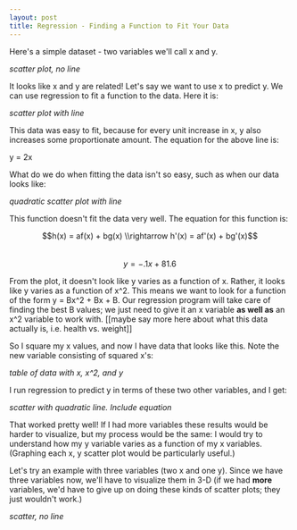 ```yaml
---
layout: post
title: Regression - Finding a Function to Fit Your Data
---
```


Here's a simple dataset - two variables we'll call x and y.

*scatter plot, no line*

It looks like x and y are related! Let's say we want to use x to predict y. We can use regression to fit a function to the data. Here it is:

*scatter plot with line*

This data was easy to fit, because for every unit increase in x, y also increases some proportionate amount. The equation for the above line is:

y = 2x

What do we do when fitting the data isn't so easy, such as when our data looks like:

*quadratic scatter plot with line*

This function doesn't fit the data very well. The equation for this function is:

$$h(x) = af(x) + bg(x) \\rightarrow h'(x) = af'(x) + bg'(x)$$  
$$y = -.1x + 81.6$$

From the plot, it doesn't look like y varies as a function of x. Rather, it looks like y varies as a function of x^2. This means we want to look for a function of the form y = Bx^2 + Bx + B. Our regression program will take care of finding the best B values; we just need to give it an x variable **as well as** an x^2 variable to work with. [[maybe say more here about what this data actually is, i.e. health vs. weight]]

So I square my x values, and now I have data that looks like this. Note the new variable consisting of squared x's:

*table of data with x, x^2, and y*

I run regression to predict y in terms of these two other variables, and I get:

*scatter with quadratic line. Include equation*

That worked pretty well! If I had more variables these results would be harder to visualize, but my process would be the same: I would try to understand how my y variable varies as a function of my x variables. (Graphing each x, y scatter plot would be particularly useful.)

Let's try an example with three variables (two x and one y). Since we have three variables now, we'll have to visualize them in 3-D (if we had **more** variables, we'd have to give up on doing these kinds of scatter plots; they just wouldn't work.)

*scatter, no line*


